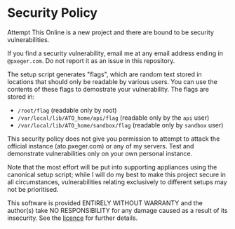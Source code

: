 # Security Policy
Attempt This Online is a new project and there are bound to be security vulnerabilities.

If you find a security vulnerability, email me at any email address ending in `@pxeger.com`. Do not report it as an
issue in this repository.

The setup script generates "flags", which are random text stored in locations that should only be readable by various
users. You can use the contents of these flags to demostrate your vulnerability. The flags are stored in:
- `/root/flag` (readable only by root)
- `/var/local/lib/ATO_home/api/flag` (readable only by the `api` user)
- `/var/local/lib/ATO_home/sandbox/flag` (readable only by `sandbox` user)

This security policy does not give you permission to attempt to attack the official instance (ato.pxeger.com) or any of
my servers. Test and demonstrate vulnerabilities only on your own personal instance.

Note that the most effort will be put into supporting appliances using the canonical setup script; while I will do my
best to make this project secure in all circumstances, vulnerabilities relating exclusively to different setups may not
be prioritised.

This software is provided ENTIRELY WITHOUT WARRANTY and the author(s) take NO RESPONSIBILITY for any damage caused as a
result of its insecurity. See the [licence](./LICENCE.txt) for further details.
